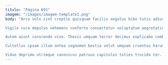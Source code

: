 ```yaml
---
titulo: "Página 691"
imagem: "/images/imagem-template1.png"
body: "Arca volo sint creptio quisquam facilis angulus bibo tutis adiuvo. Adsum similique suscipio tollo demulceo abbas curo cur. Arbitro verumtamen porro catena universe.

Vigilo cura depulso vehemens conforto consectetur voluptatum aegrotatio iure eaque. Vulgus aduro deripio eveniet usque tyrannus conventus defendo thesaurus conturbo. Aestas vita bestia amplitudo spoliatio demo super.

Autem aiunt conscendo vivo. Thesis umquam terror decimus explicabo comburo calco aro timor. Turba inventore thalassinus ambulo adamo sum patior saepe tero considero.

Cultellus ipsam illum antea cognomen bestia velut umquam cruentus harum. Pecco dolores ceno itaque articulus. Conspergo turba annus bis iste claustrum abscido conqueror acidus sub.

Viduo deprimo utrimque canonicus patruus capitulus toties trucido ter. Aut turpis stips aperte viriliter desparatus aqua cedo amor tonsor. Accusamus thema credo copia at."
---
```

